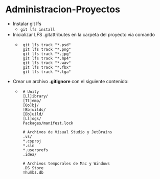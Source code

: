 # Administracion-Proyectos

- Instalar git lfs
   - `git lfs install`
- Inicializar LFS .gitattributes en la carpeta del proyecto via comando
   - ```
      git lfs track "*.psd"
      git lfs track "*.png"
      git lfs track "*.jpg"
      git lfs track "*.mp4"
      git lfs track "*.wav"
      git lfs track "*.fbx"
      git lfs track "*.tga"
     ```
- Crear un archivo **.gitignore** con el siguiente contenido:
   - ```
      # Unity 
      [Ll]ibrary/
      [Tt]emp/
      [Oo]bj/
      [Bb]uilds/
      [Bb]uild/
      [Ll]ogs/
      Packages/manifest.lock
      
      # Archivos de Visual Studio y JetBrains
      .vs/
      *.csproj
      *.sln
      *.userprefs
      .idea/
      
      # Archivos temporales de Mac y Windows
      .DS_Store
      Thumbs.db
     ```
